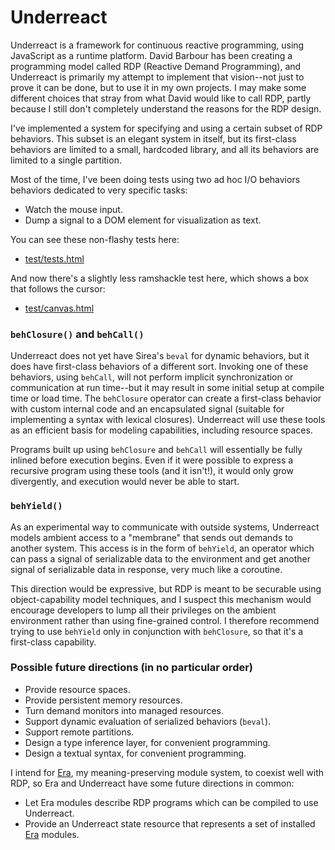 Underreact
==========

Underreact is a framework for continuous reactive programming, using
JavaScript as a runtime platform. David Barbour has been creating a
programming model called RDP (Reactive Demand Programming), and
Underreact is primarily my attempt to implement that vision--not just
to prove it can be done, but to use it in my own projects. I may make
some different choices that stray from what David would like to call
RDP, partly because I still don't completely understand the reasons
for the RDP design.

I've implemented a system for specifying and using a certain subset of
RDP behaviors. This subset is an elegant system in itself, but its
first-class behaviors are limited to a small, hardcoded library, and
all its behaviors are limited to a single partition.

Most of the time, I've been doing tests using two ad hoc I/O behaviors
behaviors dedicated to very specific tasks:

* Watch the mouse input.
* Dump a signal to a DOM element for visualization as text.

You can see these non-flashy tests here:

* [test/tests.html](http://rocketnia.github.io/underreact/test/tests.html)

And now there's a slightly less ramshackle test here, which shows a
box that follows the cursor:

* [test/canvas.html](http://rocketnia.github.io/underreact/test/canvas.html)

### `behClosure()` and `behCall()`

Underreact does not yet have Sirea's `beval` for dynamic behaviors,
but it does have first-class behaviors of a different sort. Invoking
one of these behaviors, using `behCall`, will not perform implicit
synchronization or communication at run time--but it may result in
some initial setup at compile time or load time. The `behClosure`
operator can create a first-class behavior with custom internal code
and an encapsulated signal (suitable for implementing a syntax with
lexical closures). Underreact will use these tools as an efficient
basis for modeling capabilities, including resource spaces.

Programs built up using `behClosure` and `behCall` will essentially be
fully inlined before execution begins. Even if it were possible to
express a recursive program using these tools (and it isn't!), it
would only grow divergently, and execution would never be able to
start.

### `behYield()`

As an experimental way to communicate with outside systems, Underreact
models ambient access to a "membrane" that sends out demands to
another system. This access is in the form of `behYield`, an operator
which can pass a signal of serializable data to the environment and
get another signal of serializable data in response, very much like a
coroutine.

This direction would be expressive, but RDP is meant to be securable
using object-capability model techniques, and I suspect this mechanism
would encourage developers to lump all their privileges on the ambient
environment rather than using fine-grained control. I therefore
recommend trying to use `behYield` only in conjunction with
`behClosure`, so that it's a first-class capability.

### Possible future directions (in no particular order)

* Provide resource spaces.
* Provide persistent memory resources.
* Turn demand monitors into managed resources.
* Support dynamic evaluation of serialized behaviors (`beval`).
* Support remote partitions.
* Design a type inference layer, for convenient programming.
* Design a textual syntax, for convenient programming.

I intend for [Era](https://github.com/rocketnia/era), my
meaning-preserving module system, to coexist well with RDP, so Era and
Underreact have some future directions in common:

* Let Era modules describe RDP programs which can be compiled to use
  Underreact.
* Provide an Underreact state resource that represents a set of
  installed [Era](https://github.com/rocketnia/era) modules.
